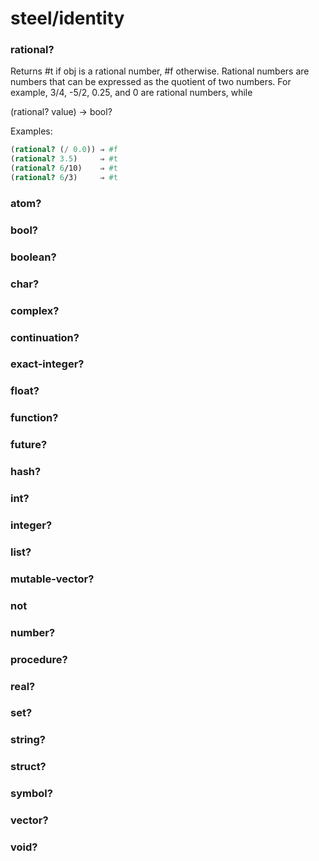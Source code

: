 # steel/identity
### **rational?**
Returns #t if obj is a rational number, #f otherwise.
Rational numbers are numbers that can be expressed as the quotient of two numbers.
For example, 3/4, -5/2, 0.25, and 0 are rational numbers, while

(rational? value) -> bool?

Examples:
```scheme
(rational? (/ 0.0)) ⇒ #f
(rational? 3.5)     ⇒ #t
(rational? 6/10)    ⇒ #t
(rational? 6/3)     ⇒ #t
```
### **atom?**
### **bool?**
### **boolean?**
### **char?**
### **complex?**
### **continuation?**
### **exact-integer?**
### **float?**
### **function?**
### **future?**
### **hash?**
### **int?**
### **integer?**
### **list?**
### **mutable-vector?**
### **not**
### **number?**
### **procedure?**
### **real?**
### **set?**
### **string?**
### **struct?**
### **symbol?**
### **vector?**
### **void?**
